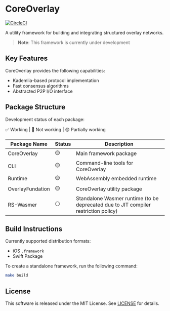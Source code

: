 # CoreOverlay

[![CircleCI](https://dl.circleci.com/status-badge/img/gh/shotastage/CoreOverlay/tree/main.svg?style=svg)](https://dl.circleci.com/status-badge/redirect/gh/shotastage/CoreOverlay/tree/main)

A utility framework for building and integrating structured overlay networks.

> **Note**: This framework is currently under development

## Key Features

CoreOverlay provides the following capabilities:

* Kademlia-based protocol implementation
* Fast consensus algorithms
* Abstracted P2P I/O interface

## Package Structure

Development status of each package:

✅ Working | 🔴 Not working | 🟡 Partially working

| Package Name | Status | Description |
|------------|------|------|
| CoreOverlay | 🟡 | Main framework package |
| CLI | 🟡 | Command-line tools for CoreOverlay |
| Runtime | 🟡 | WebAssembly embedded runtime |
| OverlayFundation | 🟡 | CoreOverlay utility package |
| RS-Wasmer | ⚪️ | Standalone Wasmer runtime (to be deprecated due to JIT compiler restriction policy) |

## Build Instructions

Currently supported distribution formats:
- iOS `.framework`
- Swift Package

To create a standalone framework, run the following command:

```bash
make build
```

## License

This software is released under the MIT License. See [LICENSE](LICENSE) for details.
